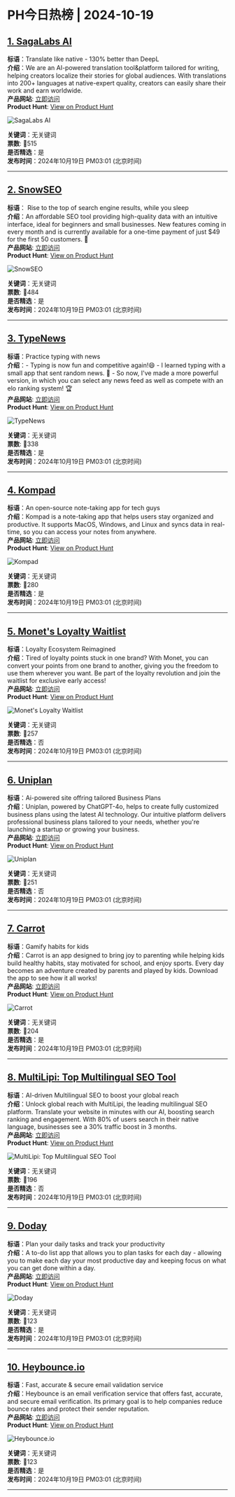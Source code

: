 # PH今日热榜 | 2024-10-19

## [1. SagaLabs AI](https://www.producthunt.com/posts/sagalabs-ai?utm_campaign=producthunt-api&utm_medium=api-v2&utm_source=Application%3A+linewalker+%28ID%3A+135281%29)  
**标语**：Translate like native - 130% better than DeepL  
**介绍**：We are an AI-powered translation tool&platform tailored for writing, helping creators localize their stories for global audiences. With translations into 200+ languages at native-expert quality, creators can easily share their work and earn worldwide.  
**产品网站**: [立即访问](https://www.producthunt.com/r/STGYQQD6QSIFWW?utm_campaign=producthunt-api&utm_medium=api-v2&utm_source=Application%3A+linewalker+%28ID%3A+135281%29)  
**Product Hunt**: [View on Product Hunt](https://www.producthunt.com/posts/sagalabs-ai?utm_campaign=producthunt-api&utm_medium=api-v2&utm_source=Application%3A+linewalker+%28ID%3A+135281%29)  

![SagaLabs AI](https://ph-files.imgix.net/75794358-9f74-4fda-8fcc-5da28f2ab96d.png?auto=format&fit=crop&frame=1&h=512&w=1024)  

**关键词**：无关键词  
**票数**: 🔺515  
**是否精选**：是  
**发布时间**：2024年10月19日 PM03:01 (北京时间)  

---

## [2. SnowSEO](https://www.producthunt.com/posts/snowseo?utm_campaign=producthunt-api&utm_medium=api-v2&utm_source=Application%3A+linewalker+%28ID%3A+135281%29)  
**标语**： Rise to the top of search engine results, while you sleep  
**介绍**：An affordable SEO tool providing high-quality data with an intuitive interface, ideal for beginners and small businesses. New features coming in every month and is currently available for a one-time payment of just $49 for the first 50 customers. 🎉  
**产品网站**: [立即访问](https://www.producthunt.com/r/FSK57P4B4SVMDE?utm_campaign=producthunt-api&utm_medium=api-v2&utm_source=Application%3A+linewalker+%28ID%3A+135281%29)  
**Product Hunt**: [View on Product Hunt](https://www.producthunt.com/posts/snowseo?utm_campaign=producthunt-api&utm_medium=api-v2&utm_source=Application%3A+linewalker+%28ID%3A+135281%29)  

![SnowSEO](https://ph-files.imgix.net/1cbbdf17-4ab4-4c09-a0cb-2af74cd3a30f.png?auto=format&fit=crop&frame=1&h=512&w=1024)  

**关键词**：无关键词  
**票数**: 🔺484  
**是否精选**：是  
**发布时间**：2024年10月19日 PM03:01 (北京时间)  

---

## [3. TypeNews](https://www.producthunt.com/posts/typenews?utm_campaign=producthunt-api&utm_medium=api-v2&utm_source=Application%3A+linewalker+%28ID%3A+135281%29)  
**标语**：Practice typing with news  
**介绍**：- Typing is now fun and competitive again!😄 - I learned typing with a small app that sent random news. 👀 - So now, I've made a more powerful version, in which you can select any news feed as well as compete with an elo ranking system! 🏆  
**产品网站**: [立即访问](https://www.producthunt.com/r/LXP7HIBLW2BI54?utm_campaign=producthunt-api&utm_medium=api-v2&utm_source=Application%3A+linewalker+%28ID%3A+135281%29)  
**Product Hunt**: [View on Product Hunt](https://www.producthunt.com/posts/typenews?utm_campaign=producthunt-api&utm_medium=api-v2&utm_source=Application%3A+linewalker+%28ID%3A+135281%29)  

![TypeNews](https://ph-files.imgix.net/e94a71cc-86aa-4a2b-a207-b4d151e4e50b.png?auto=format&fit=crop&frame=1&h=512&w=1024)  

**关键词**：无关键词  
**票数**: 🔺338  
**是否精选**：是  
**发布时间**：2024年10月19日 PM03:01 (北京时间)  

---

## [4. Kompad](https://www.producthunt.com/posts/kompad?utm_campaign=producthunt-api&utm_medium=api-v2&utm_source=Application%3A+linewalker+%28ID%3A+135281%29)  
**标语**：An open-source note-taking app for tech guys  
**介绍**：Kompad is a note-taking app that helps users stay organized and productive. It supports MacOS, Windows, and Linux and syncs data in real-time, so you can access your notes from anywhere.  
**产品网站**: [立即访问](https://www.producthunt.com/r/QPNN4GZYSY6RVE?utm_campaign=producthunt-api&utm_medium=api-v2&utm_source=Application%3A+linewalker+%28ID%3A+135281%29)  
**Product Hunt**: [View on Product Hunt](https://www.producthunt.com/posts/kompad?utm_campaign=producthunt-api&utm_medium=api-v2&utm_source=Application%3A+linewalker+%28ID%3A+135281%29)  

![Kompad](https://ph-files.imgix.net/e479acc5-ddad-42b2-92fe-962d7a06a8f6.png?auto=format&fit=crop&frame=1&h=512&w=1024)  

**关键词**：无关键词  
**票数**: 🔺280  
**是否精选**：是  
**发布时间**：2024年10月19日 PM03:01 (北京时间)  

---

## [5. Monet's Loyalty Waitlist](https://www.producthunt.com/posts/monet-s-loyalty-waitlist?utm_campaign=producthunt-api&utm_medium=api-v2&utm_source=Application%3A+linewalker+%28ID%3A+135281%29)  
**标语**：Loyalty Ecosystem Reimagined  
**介绍**：Tired of loyalty points stuck in one brand? With Monet, you can convert your points from one brand to another, giving you the freedom to use them wherever you want. Be part of the loyalty revolution and join the waitlist for exclusive early access!  
**产品网站**: [立即访问](https://www.producthunt.com/r/PIADSFCAMEFWGH?utm_campaign=producthunt-api&utm_medium=api-v2&utm_source=Application%3A+linewalker+%28ID%3A+135281%29)  
**Product Hunt**: [View on Product Hunt](https://www.producthunt.com/posts/monet-s-loyalty-waitlist?utm_campaign=producthunt-api&utm_medium=api-v2&utm_source=Application%3A+linewalker+%28ID%3A+135281%29)  

![Monet's Loyalty Waitlist](https://ph-files.imgix.net/0736834f-29a4-4d61-9a59-9176edfe7140.png?auto=format&fit=crop&frame=1&h=512&w=1024)  

**关键词**：无关键词  
**票数**: 🔺257  
**是否精选**：否  
**发布时间**：2024年10月19日 PM03:01 (北京时间)  

---

## [6. Uniplan](https://www.producthunt.com/posts/uniplan?utm_campaign=producthunt-api&utm_medium=api-v2&utm_source=Application%3A+linewalker+%28ID%3A+135281%29)  
**标语**：Ai-powered site offring tailored Business Plans  
**介绍**：Uniplan, powered by ChatGPT-4o, helps to create fully customized business plans using the latest AI technology. Our intuitive platform delivers professional business plans tailored to your needs, whether you're launching a startup or growing your business.  
**产品网站**: [立即访问](https://www.producthunt.com/r/DK3QMMECOKHZSB?utm_campaign=producthunt-api&utm_medium=api-v2&utm_source=Application%3A+linewalker+%28ID%3A+135281%29)  
**Product Hunt**: [View on Product Hunt](https://www.producthunt.com/posts/uniplan?utm_campaign=producthunt-api&utm_medium=api-v2&utm_source=Application%3A+linewalker+%28ID%3A+135281%29)  

![Uniplan](https://ph-files.imgix.net/5c3a64f1-0e8b-4604-9bcd-8640465afafc.png?auto=format&fit=crop&frame=1&h=512&w=1024)  

**关键词**：无关键词  
**票数**: 🔺251  
**是否精选**：否  
**发布时间**：2024年10月19日 PM03:01 (北京时间)  

---

## [7. Carrot](https://www.producthunt.com/posts/carrot-46980890-2718-415f-a2d6-c54a632e5a62?utm_campaign=producthunt-api&utm_medium=api-v2&utm_source=Application%3A+linewalker+%28ID%3A+135281%29)  
**标语**：Gamify habits for kids  
**介绍**：Carrot is an app designed to bring joy to parenting while helping kids build healthy habits, stay motivated for school, and enjoy sports. Every day becomes an adventure created by parents and played by kids. Download the app to see how it all works!  
**产品网站**: [立即访问](https://www.producthunt.com/r/KGBAMCY6MP6AF4?utm_campaign=producthunt-api&utm_medium=api-v2&utm_source=Application%3A+linewalker+%28ID%3A+135281%29)  
**Product Hunt**: [View on Product Hunt](https://www.producthunt.com/posts/carrot-46980890-2718-415f-a2d6-c54a632e5a62?utm_campaign=producthunt-api&utm_medium=api-v2&utm_source=Application%3A+linewalker+%28ID%3A+135281%29)  

![Carrot](https://ph-files.imgix.net/6d85097d-e1dc-4611-a899-812a687344d7.png?auto=format&fit=crop&frame=1&h=512&w=1024)  

**关键词**：无关键词  
**票数**: 🔺204  
**是否精选**：是  
**发布时间**：2024年10月19日 PM03:01 (北京时间)  

---

## [8. MultiLipi: Top Multilingual SEO Tool](https://www.producthunt.com/posts/multilipi-top-multilingual-seo-tool?utm_campaign=producthunt-api&utm_medium=api-v2&utm_source=Application%3A+linewalker+%28ID%3A+135281%29)  
**标语**：AI-driven Multilingual SEO to boost your global reach  
**介绍**：Unlock global reach with MultiLipi, the leading multilingual SEO platform. Translate your website in minutes with our AI, boosting search ranking and engagement. With 80% of users search in their native language, businesses see a 30% traffic boost in 3 months.  
**产品网站**: [立即访问](https://www.producthunt.com/r/Q3XP4TBX27XQKH?utm_campaign=producthunt-api&utm_medium=api-v2&utm_source=Application%3A+linewalker+%28ID%3A+135281%29)  
**Product Hunt**: [View on Product Hunt](https://www.producthunt.com/posts/multilipi-top-multilingual-seo-tool?utm_campaign=producthunt-api&utm_medium=api-v2&utm_source=Application%3A+linewalker+%28ID%3A+135281%29)  

![MultiLipi: Top Multilingual SEO Tool](https://ph-files.imgix.net/a441eb1c-58c5-41a9-b57b-78f948462bd8.png?auto=format&fit=crop&frame=1&h=512&w=1024)  

**关键词**：无关键词  
**票数**: 🔺196  
**是否精选**：否  
**发布时间**：2024年10月19日 PM03:01 (北京时间)  

---

## [9. Doday](https://www.producthunt.com/posts/doday?utm_campaign=producthunt-api&utm_medium=api-v2&utm_source=Application%3A+linewalker+%28ID%3A+135281%29)  
**标语**：Plan your daily tasks and track your productivity  
**介绍**：A to-do list app that allows you to plan tasks for each day - allowing you to make each day your most productive day and keeping focus on what you can get done within a day.  
**产品网站**: [立即访问](https://www.producthunt.com/r/KCOMYPRVZ26G25?utm_campaign=producthunt-api&utm_medium=api-v2&utm_source=Application%3A+linewalker+%28ID%3A+135281%29)  
**Product Hunt**: [View on Product Hunt](https://www.producthunt.com/posts/doday?utm_campaign=producthunt-api&utm_medium=api-v2&utm_source=Application%3A+linewalker+%28ID%3A+135281%29)  

![Doday](https://ph-files.imgix.net/cedfb3b8-664c-4a3e-8bb2-d218de848de5.jpeg?auto=format&fit=crop&frame=1&h=512&w=1024)  

**关键词**：无关键词  
**票数**: 🔺123  
**是否精选**：是  
**发布时间**：2024年10月19日 PM03:01 (北京时间)  

---

## [10. Heybounce.io](https://www.producthunt.com/posts/heybounce-io?utm_campaign=producthunt-api&utm_medium=api-v2&utm_source=Application%3A+linewalker+%28ID%3A+135281%29)  
**标语**：Fast, accurate & secure email validation service  
**介绍**：Heybounce is an email verification service that offers fast, accurate, and secure email verification. Its primary goal is to help companies reduce bounce rates and protect their sender reputation.  
**产品网站**: [立即访问](https://www.producthunt.com/r/WHJRX7Z5TSJMO6?utm_campaign=producthunt-api&utm_medium=api-v2&utm_source=Application%3A+linewalker+%28ID%3A+135281%29)  
**Product Hunt**: [View on Product Hunt](https://www.producthunt.com/posts/heybounce-io?utm_campaign=producthunt-api&utm_medium=api-v2&utm_source=Application%3A+linewalker+%28ID%3A+135281%29)  

![Heybounce.io](https://ph-files.imgix.net/c1cbea8f-aae5-4701-939e-96daea86f7fc.png?auto=format&fit=crop&frame=1&h=512&w=1024)  

**关键词**：无关键词  
**票数**: 🔺123  
**是否精选**：是  
**发布时间**：2024年10月19日 PM03:01 (北京时间)  

---

